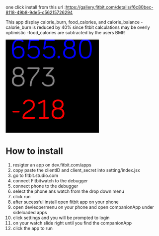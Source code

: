 one click install from this url :https://gallery.fitbit.com/details/f6c80bec-8118-49b8-9de5-c56215726294

This app display calorie_burn, food_calories, and calorie_balance
-calorie_burn is reduced by 40% since fitbit calculations may be overly optimistic
-food_calories are subtracted by the users BMR

![Alt text](screenshot.png)

# How to install
1. resigter an app on dev.fitbit.com/apps
2. copy paste the clientID and client_secret into setting/index.jsx
3. go to fitbit.studio.com
4. connect Fitbitwatch to the debugger 
5. connect phone to the debugger
6. select the phone ans watch from the drop down menu 
8. click run
9. after sucessful install open fitbit app on your phone
10. open devleopermenu on your phone and open companionApp under sideloaded apps
11. click settings and you will be prompted to login
12. on your watch slide right until you find the companionApp
13. click the app to run